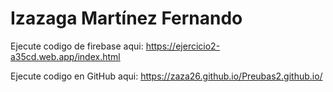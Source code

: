 # Izazaga Martínez Fernando 

Ejecute codigo de firebase aqui: https://ejercicio2-a35cd.web.app/index.html

Ejecute codigo en GitHub aqui: https://zaza26.github.io/Preubas2.github.io/
